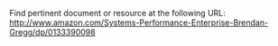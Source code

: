 Find pertinent document or resource at the following URL:
http://www.amazon.com/Systems-Performance-Enterprise-Brendan-Gregg/dp/0133390098
